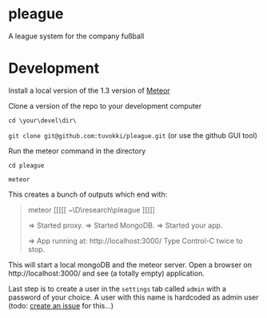 # pleague
A league system for the company fußball

# Development

Install a local version of the 1.3 version of [Meteor](https://www.meteor.com/install)

Clone a version of the repo to your development computer

`cd \your\devel\dir\`

`git clone git@github.com:tuvokki/pleague.git` (or use the github GUI tool)

Run the meteor command in the directory

`cd pleague`

`meteor`

This creates a bunch of outputs which end with:


> meteor [[[[[ ~\D\research\pleague ]]]]]
> 
> => Started proxy.
> => Started MongoDB.
> => Started your app.
> 
> => App running at: http://localhost:3000/    Type Control-C twice to stop.


This will start a local mongoDB and the meteor server. Open a browser on http://localhost:3000/ and see (a totally empty) application.

Last step is to create a user in the `settings` tab called `admin` with a password of your choice. A user with this name is hardcoded as admin user (todo: [create an issue](https://github.com/tuvokki/pleague/issues/new) for this...)
